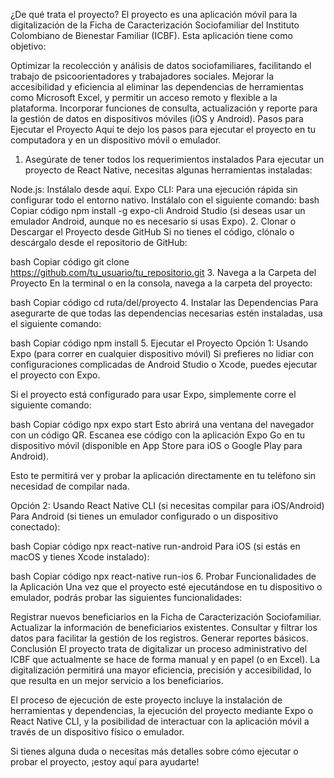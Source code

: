 ¿De qué trata el proyecto?
El proyecto es una aplicación móvil para la digitalización de la Ficha de Caracterización Sociofamiliar del Instituto Colombiano de Bienestar Familiar (ICBF). Esta aplicación tiene como objetivo:

Optimizar la recolección y análisis de datos sociofamiliares, facilitando el trabajo de psicoorientadores y trabajadores sociales.
Mejorar la accesibilidad y eficiencia al eliminar las dependencias de herramientas como Microsoft Excel, y permitir un acceso remoto y flexible a la plataforma.
Incorporar funciones de consulta, actualización y reporte para la gestión de datos en dispositivos móviles (iOS y Android).
Pasos para Ejecutar el Proyecto
Aquí te dejo los pasos para ejecutar el proyecto en tu computadora y en un dispositivo móvil o emulador.

1. Asegúrate de tener todos los requerimientos instalados
Para ejecutar un proyecto de React Native, necesitas algunas herramientas instaladas:

Node.js: Instálalo desde aquí.
Expo CLI: Para una ejecución rápida sin configurar todo el entorno nativo. Instálalo con el siguiente comando:
bash
Copiar código
npm install -g expo-cli
Android Studio (si deseas usar un emulador Android, aunque no es necesario si usas Expo).
2. Clonar o Descargar el Proyecto desde GitHub
Si no tienes el código, clónalo o descárgalo desde el repositorio de GitHub:

bash
Copiar código
git clone https://github.com/tu_usuario/tu_repositorio.git
3. Navega a la Carpeta del Proyecto
En la terminal o en la consola, navega a la carpeta del proyecto:

bash
Copiar código
cd ruta/del/proyecto
4. Instalar las Dependencias
Para asegurarte de que todas las dependencias necesarias estén instaladas, usa el siguiente comando:

bash
Copiar código
npm install
5. Ejecutar el Proyecto
Opción 1: Usando Expo (para correr en cualquier dispositivo móvil)
Si prefieres no lidiar con configuraciones complicadas de Android Studio o Xcode, puedes ejecutar el proyecto con Expo.

Si el proyecto está configurado para usar Expo, simplemente corre el siguiente comando:

bash
Copiar código
npx expo start
Esto abrirá una ventana del navegador con un código QR. Escanea ese código con la aplicación Expo Go en tu dispositivo móvil (disponible en App Store para iOS o Google Play para Android).

Esto te permitirá ver y probar la aplicación directamente en tu teléfono sin necesidad de compilar nada.

Opción 2: Usando React Native CLI (si necesitas compilar para iOS/Android)
Para Android (si tienes un emulador configurado o un dispositivo conectado):

bash
Copiar código
npx react-native run-android
Para iOS (si estás en macOS y tienes Xcode instalado):

bash
Copiar código
npx react-native run-ios
6. Probar Funcionalidades de la Aplicación
Una vez que el proyecto esté ejecutándose en tu dispositivo o emulador, podrás probar las siguientes funcionalidades:

Registrar nuevos beneficiarios en la Ficha de Caracterización Sociofamiliar.
Actualizar la información de beneficiarios existentes.
Consultar y filtrar los datos para facilitar la gestión de los registros.
Generar reportes básicos.
Conclusión
El proyecto trata de digitalizar un proceso administrativo del ICBF que actualmente se hace de forma manual y en papel (o en Excel). La digitalización permitirá una mayor eficiencia, precisión y accesibilidad, lo que resulta en un mejor servicio a los beneficiarios.

El proceso de ejecución de este proyecto incluye la instalación de herramientas y dependencias, la ejecución del proyecto mediante Expo o React Native CLI, y la posibilidad de interactuar con la aplicación móvil a través de un dispositivo físico o emulador.

Si tienes alguna duda o necesitas más detalles sobre cómo ejecutar o probar el proyecto, ¡estoy aquí para ayudarte!
